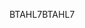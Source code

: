 <span data-ttu-id="7b709-101">BTAHL7</span><span class="sxs-lookup"><span data-stu-id="7b709-101">BTAHL7</span></span>